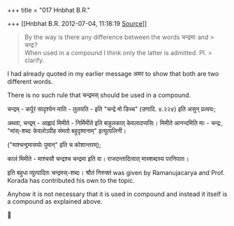 +++
title = "017 Hnbhat B.R."

+++
[[Hnbhat B.R.	2012-07-04, 11:18:19 [Source](https://groups.google.com/g/bvparishat/c/O2jJrd1FnC4)]]



>   
> By the way is there any difference between the words चन्द्रमाः and > चन्द्रः?  
> When used in a compound I think only the latter is admitted. Pl. > clarify.  
>   

  

I had already quoted in my earlier message अमर to show that both are two different words.

  

There is no such rule that चन्द्रमस् should be used in a compound.



चन्द्रम् - कर्पूरं सादृश्येन माति - तुलयति - इति "चन्द्रे मो डिच्च" (उणादि. ४.२२४) इति असुन् प्रत्ययः;

अथवा, चन्द्र्म् - आह्लादं मिमीते - निर्मिमीते इति बाहुलकात् केवलादप्यसिः। मिमीते आनन्दमिति माः - चन्द्रः, "मांस्-शब्दः केवलोऽपीह संमतो बहुदृश्वनाम्" इत्युत्पलिनी।

("माश्चन्द्द्रमासयोः पुमान्" इति च कोशान्तरम्);

कालं मिमीते - माश्चसौ चन्द्रश्च चन्द्रमा इति वा। राजदन्तादित्वात् मास्शब्दस्य परनिपातः।

  

इति बहुधा व्युत्पादितः चन्द्रमस्-शब्दः। श्रौतं निरुक्तं was given by Ramanujacarya and Prof. Korada has contributed his own to the topic.

  

Anyhow it is not necessary that it is used in compound and instead it itself is a compound as explained above.

  

  

  



